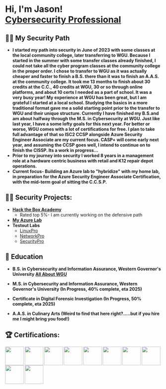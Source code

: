 <h1>Hi, I'm Jason! <br/><a href="https://github.com/JasonS72/Readme"></a> <a href="https://www.linkedin.com/in/jasonsnyder8b0109273/">Cybersecurity Professional</a>

<h2>👨‍💻 My Security Path</h2>

- <b>I started my path into security in June of 2023 with some classes at the local community college, later transferring to WGU. Because I started in the summer with some transfer classes already finished, I could not take all the cyber program classes at the community college in the proper order. I chose to transfer to WGU as it was actually cheaper and faster to finish a B.S. there than it was to finish an A.A.S. at the community college. It took me 13 months to finish about 30 credits at the C.C., 40 credits at WGU, 30 or so through online platforms, and about 10 certs I needed as a part of school. It was a very busy year! My experience at WGU has been great, but I am grateful I started at a local school. Studying the basics in a more traditional format gave me a solid starting point prior to the transfer to WGU and their unique structure. Currently I have finished my B.S.and am about halfway through the M.S. in Cybersecurity at WGU. Just like last year, I have a some lofty goals for this next year. For better or worse, WGU comes with a lot of certifications for free. I plan to take full advantage of that so ISC2 CCSP alongside Azure Security Engineer Associate are my current focus. CASP+ will come early next year, and assuming the CCSP goes well, I intend to continue on to finish the CISSP. Its a work in progress...
- Prior to my journey into security I worked 8 years in a management role at a hardware centric business with retail and K12 repair depot operations.
- Current focus- Building an Azure lab to "hybridize" with my home lab, in preparation for the Azure Security Engineer Associate Certification, with the mid-term goal of sitting the C.C.S.P. </b>

<h2>👨‍💻 Security Projects:</h2>

- <b>[Hack the Box Academy](https://github.com/JasonS72/HTB-Academy/blob/main/HTB%20Academy%20Student%20Transcript.pdf)</b>
  - Rated top 5%- I am currently working on the defensive path
- <b>[My Azure Lab](https://github.com/JasonS72/Azure-Lab)</b>
- <b>Testout Labs</b>
   - [LinuxPro](https://w3.testout.com/course-outlines/linux-pro-v6)
   - [NetworkPro](https://w3.testout.com/course-outlines/network-pro-v6)
   - [SecurityPro](https://w3.testout.com/course-outlines/security-pro-v8)
<h2>📑 Education </h2> 

- <b>B.S. in Cybersecurity and Information Assurance, Western Governor's University [All About WGU](https://github.com/JasonS72/WGU/blob/main/README.md)</b>
 
- <b>M.S. in Cybersecurity and Information Assurance, Western Governor's University (In Progress, 40% complete, eta 2025) </b>
  
- <b>Certificate in Digital Forensic Investigation (In Progress, 50% complete, eta 2025)</b>

- <b>A.A.S. in Culinary Arts (Weird to find that here right?.....but if you hire me I might bring you food!)</b>

<h2>🏆 Certifications:</h2>

<img src="https://i.imgur.com/RdocYaH.png" width="60px" align="left" />
<img src="https://i.imgur.com/NXExn7h.png" width="60px" align="left" /> 
<img src="https://i.imgur.com/cD5Ud4V.png" width="60px" align="left" /> 
<img src="https://i.imgur.com/t8XOupI.png" width="60px" align="left" /> 
<img src="https://i.imgur.com/duwJnXE.png" width="60px" align="left" /> 
<img src="https://i.imgur.com/Kqm6Go4.png" width="60px" align="left" /> 
<img src="https://i.imgur.com/oI1FgQe.png" width="60px" align="left" /> 
<img src="https://i.imgur.com/4EFRh3m.png" width="60px" align="left" /> 
<img src="https://i.imgur.com/cSKmMqq.png" width="60px" align="left" /> 
<img src="https://i.imgur.com/XAovtB4.png" width="60px" align="left" /> 



                                                                                                                                                                                                                     
